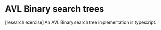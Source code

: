 # AVL Binary search trees

[research exercise] An AVL Binary search tree implementation in typescript.
